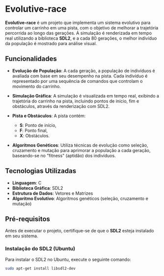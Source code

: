 # Evolutive-race

**Evolutive-race** é um projeto que implementa um sistema evolutivo para controlar um carrinho em uma pista, com o objetivo de melhorar a trajetória percorrida ao longo das gerações. A simulação é renderizada em tempo real utilizando a biblioteca **SDL2**, e a cada 80 gerações, o melhor indivíduo da população é mostrado para análise visual.

## Funcionalidades

- **Evolução de População**: A cada geração, a população de indivíduos é avaliada com base em seu desempenho na pista. Cada indivíduo é representado por uma sequência de comandos que controlam o movimento do carrinho.
  
- **Simulação Gráfica**: A simulação é visualizada em tempo real, exibindo a trajetória do carrinho na pista, incluindo pontos de início, fim e obstáculos, através da renderização com SDL2.

- **Pista e Obstáculos**: A pista contém:
  - **S**: Ponto de início,
  - **F**: Ponto final,
  - **X**: Obstáculos.

- **Algoritmos Genéticos**: Utiliza técnicas de evolução como seleção, cruzamento e mutação para aprimorar a população a cada geração, baseando-se no "fitness" (aptidão) dos indivíduos.

## Tecnologias Utilizadas

- **Linguagem**: C
- **Biblioteca Gráfica**: SDL2
- **Estrutura de Dados**: Vetores e Matrizes
- **Algoritmo Evolutivo**: Algoritmos genéticos (seleção, cruzamento e mutação)
  
## Pré-requisitos

Antes de executar o projeto, certifique-se de que o **SDL2** esteja instalado em seu sistema.

### Instalação do SDL2 (Ubuntu)

Para instalar o SDL2 no Ubuntu, execute o seguinte comando:

```bash
sudo apt-get install libsdl2-dev
